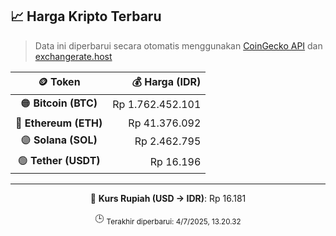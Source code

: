 

<!-- HARGA_KRIPTO -->
## 📈 Harga Kripto Terbaru

> Data ini diperbarui secara otomatis menggunakan [CoinGecko API](https://www.coingecko.com/) dan [exchangerate.host](https://exchangerate.host/)

<div align="center">

| 🪙 Token | 💰 Harga (IDR) |
|:------:|---------------:|
| 🟠 **Bitcoin (BTC)**   | Rp 1.762.452.101 |
| 🔵 **Ethereum (ETH)**  | Rp 41.376.092 |
| 🟣 **Solana (SOL)**    | Rp 2.462.795 |
| 🟢 **Tether (USDT)**   | Rp 16.196 |

---

💱 **Kurs Rupiah (USD → IDR)**: Rp 16.181

🕒 <sub>Terakhir diperbarui: 4/7/2025, 13.20.32</sub>

</div>
<!-- /HARGA_KRIPTO -->